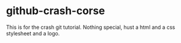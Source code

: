 # github-crash-corse
This is for the crash git tutorial.
Nothing special, hust a html and a css stylesheet and a logo. 
